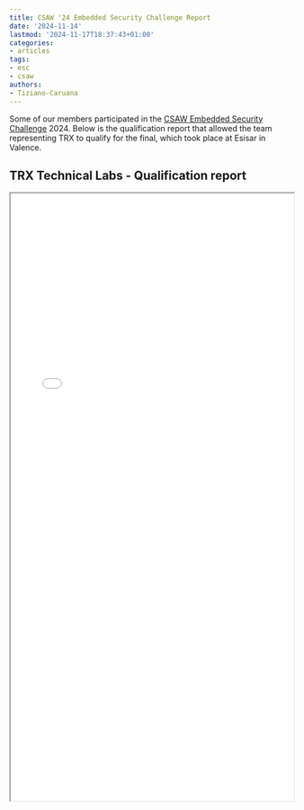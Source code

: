 ```yaml
---
title: CSAW '24 Embedded Security Challenge Report
date: '2024-11-14'
lastmod: '2024-11-17T18:37:43+01:00'
categories:
- articles
tags:
- esc
- csaw
authors:
- Tiziano-Caruana
---
```


<style>
    .responsive-wrap iframe { max-width: 100%;}
</style>

Some of our members participated in the [CSAW Embedded Security Challenge](https://www.csaw.io/esc) 2024. Below is the qualification report that allowed the team representing TRX to qualify for the final, which took place at Esisar in Valence.

## TRX Technical Labs - Qualification report

<div class="responsive-wrap">
    <iframe src="{{ site-url }}/assets/csaw24/CSAW_quals_paper_2024.pdf" width="100%" height="1080"></iframe>
</div>
